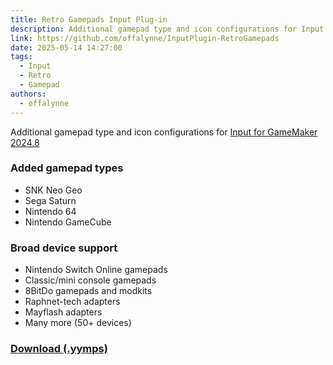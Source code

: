 ```yaml
---
title: Retro Gamepads Input Plug-in
description: Additional gamepad type and icon configurations for Input
link: https://github.com/offalynne/InputPlugin-RetroGamepads
date: 2025-05-14 14:27:00
tags:
  - Input
  - Retro
  - Gamepad
authors:
  - offalynne
---
```

Additional gamepad type and icon configurations for [Input for GameMaker 2024.8](https://github.com/offalynne/Input)

### Added gamepad types
- SNK Neo Geo
- Sega Saturn
- Nintendo 64
- Nintendo GameCube
    
### Broad device support
- Nintendo Switch Online gamepads
- Classic/mini console gamepads
- 8BitDo gamepads and modkits
- Raphnet-tech adapters
- Mayflash adapters
- Many more (50+ devices)

### **[Download (.yymps)](https://github.com/offalynne/InputPlugin-RetroGamepads/releases)**